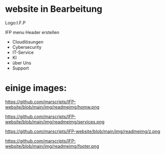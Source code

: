 # website in Bearbeitung 


Logo:I.F.P

IFP menu Header erstellen

- Cloudlösungen
- Cybersecurity
- IT-Service
- KI
- über Uns
- Support


# einige images:
https://github.com/marscripts/IFP-website/blob/main/img/readmeimg/homw.png

https://github.com/marscripts/IFP-website/blob/main/img/readmeimg/services.png

https://github.com/marscripts/IFP-website/blob/main/img/readmeimg/z.png

https://github.com/marscripts/IFP-website/blob/main/img/readmeimg/footer.png
